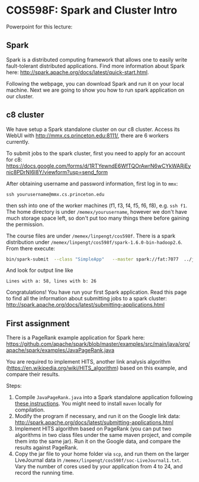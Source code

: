 
# COS598F: Spark and Cluster Intro

Powerpoint for this lecture:

## Spark

Spark is a distributed computing framework that allows one to easily write fault-tolerant distributed applications. Find more information about Spark here: http://spark.apache.org/docs/latest/quick-start.html.

Following the webpage, you can download Spark and run it on your local machine. Next we are going to show you how to run spark application on our cluster.

## c8 cluster

We have setup a Spark standalone cluster on our c8 cluster. Access its WebUI with http://mmx.cs.princeton.edu:8111/, there are 6 workers currently.

To submit jobs to the spark cluster, first you need to apply for an account for c8:
https://docs.google.com/forms/d/1RTYewndE6WfTQOrAwrN6wCYkWARjEynic8PDrNI6l8Y/viewform?usp=send_form

After obtaining username and password information, first log in to `mmx`: 
```
ssh yourusername@mmx.cs.princeton.edu
```

then ssh into one of the worker machines (f1, f3, f4, f5, f6, f8), e.g. `ssh f1`. The home directory is under `/memex/yourusername`, however we don't have much storage space left, so don't put too many things there before gaining the permission.

The course files are under `/memex/linpengt/cos598f`. There is a spark distribution under `/memex/linpengt/cos598f/spark-1.6.0-bin-hadoop2.6`. From there execute:

```bash
bin/spark-submit  --class "SimpleApp"   --master spark://fat:7077  ../java_wordcount/target/simple-project-1.0.jar
```

And look for output line like
```
Lines with a: 58, lines with b: 26
```
Congratulations! You have run your first Spark application. Read this page to find all the information about submitting jobs to a spark cluster: http://spark.apache.org/docs/latest/submitting-applications.html

## First assignment

There is a PageRank example application for Spark here: https://github.com/apache/spark/blob/master/examples/src/main/java/org/apache/spark/examples/JavaPageRank.java

You are required to implement HITS, another link analysis  algorithm (https://en.wikipedia.org/wiki/HITS_algorithm) based on this example, and compare their results.

Steps:

1. Compile `JavaPageRank.java` into a Spark standalone application following [these instructions](http://spark.apache.org/docs/latest/submitting-applications.html). You might need to install `maven` locally for compilation.
2. Modify the program if necessary, and run it on the Google link data: http://spark.apache.org/docs/latest/submitting-applications.html
3. Implement HITS algorithm based on PageRank (you can put two algorithms in two class files under the same maven project, and compile them into the same jar). Run it on the Google data, and compare the results against PageRank.
4. Copy the jar file to your home folder via `scp`, and run them on the larger LiveJournal data in `/memex/linpengt/cos598f/soc-LiveJournal1.txt`. Vary the number of cores used by your application from 4 to 24, and record the running time.

